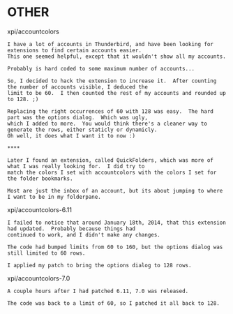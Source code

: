 OTHER
=====
xpi/accountcolors

	I have a lot of accounts in Thunderbird, and have been looking for extensions to find certain accounts easier.
	This one seemed helpful, except that it wouldn't show all my accounts.

	Probably is hard coded to some maximum number of accounts...

	So, I decided to hack the extension to increase it.  After counting the number of accounts visible, I deduced the
	limit to be 60.  I then counted the rest of my accounts and rounded up to 128. ;)

	Replacing the right occurrences of 60 with 128 was easy.  The hard part was the options dialog.  Which was ugly,
	which I added to more.  You would think there's a cleaner way to generate the rows, either staticly or dynamicly.
	Oh well, it does what I want it to now :)

	****

	Later I found an extension, called QuickFolders, which was more of what I was really looking for.  I did try to
	match the colors I set with accountcolors with the colors I set for the folder bookmarks.

	Most are just the inbox of an account, but its about jumping to where I want to be in my folderpane.

xpi/accountcolors-6.11

	I failed to notice that around January 18th, 2014, that this extension had updated.  Probably because things had
	continued to work, and I didn't make any changes.

	The code had bumped limits from 60 to 160, but the options dialog was still limited to 60 rows.

	I applied my patch to bring the options dialog to 128 rows.

xpi/accountcolors-7.0

	A couple hours after I had patched 6.11, 7.0 was released.

	The code was back to a limit of 60, so I patched it all back to 128.
